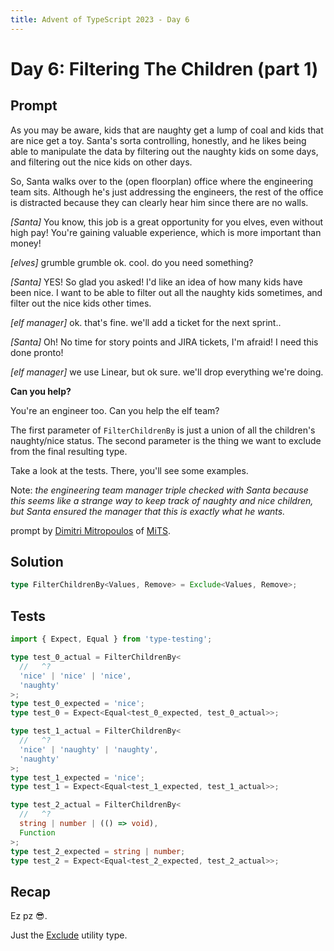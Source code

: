 ```yaml
---
title: Advent of TypeScript 2023 - Day 6
---
```


# Day 6: Filtering The Children (part 1)

## Prompt

As you may be aware, kids that are naughty get a lump of coal and kids that are nice get a toy.
Santa's sorta controlling, honestly, and he likes being able to manipulate the data by filtering out the naughty kids on some days, and filtering out the nice kids on other days.

So, Santa walks over to the (open floorplan) office where the engineering team sits.
Although he's just addressing the engineers, the rest of the office is distracted because they can clearly hear him since there are no walls.

*[Santa]*
You know, this job is a great opportunity for you elves, even without high pay!
You're gaining valuable experience, which is more important than money!

*[elves]*
grumble grumble ok.
cool.
do you need something?

*[Santa]*
YES! So glad you asked!
I'd like an idea of how many kids have been nice.
I want to be able to filter out all the naughty kids sometimes, and filter out the nice kids other times.

*[elf manager]*
ok.
that's fine.
we'll add a ticket for the next sprint..

*[Santa]*
Oh!
No time for story points and JIRA tickets, I'm afraid!
I need this done pronto!

*[elf manager]*
we use Linear, but ok sure.
we'll drop everything we're doing.

**Can you help?**

You're an engineer too.
Can you help the elf team?

The first parameter of `FilterChildrenBy` is just a union of all the children's naughty/nice status.
The second parameter is the thing we want to exclude from the final resulting type.

Take a look at the tests.
There, you'll see some examples.

Note: *the engineering team manager triple checked with Santa because this seems like a strange way to keep track of naughty and nice children, but Santa ensured the manager that this is exactly what he wants.*

prompt by [Dimitri Mitropoulos](https://github.com/dimitropoulos) of [MiTS](https://www.youtube.com/@MichiganTypeScript).

## Solution

```typescript
type FilterChildrenBy<Values, Remove> = Exclude<Values, Remove>;
```

## Tests

```typescript
import { Expect, Equal } from 'type-testing';

type test_0_actual = FilterChildrenBy<
  //   ^?
  'nice' | 'nice' | 'nice',
  'naughty'
>;
type test_0_expected = 'nice';
type test_0 = Expect<Equal<test_0_expected, test_0_actual>>;

type test_1_actual = FilterChildrenBy<
  //   ^?
  'nice' | 'naughty' | 'naughty',
  'naughty'
>;
type test_1_expected = 'nice';
type test_1 = Expect<Equal<test_1_expected, test_1_actual>>;

type test_2_actual = FilterChildrenBy<
  //   ^?
  string | number | (() => void),
  Function
>;
type test_2_expected = string | number;
type test_2 = Expect<Equal<test_2_expected, test_2_actual>>;
```

## Recap

Ez pz 😎.

Just the [Exclude](https://www.typescriptlang.org/docs/handbook/utility-types.html#excludeuniontype-excludedmembers) utility type.
